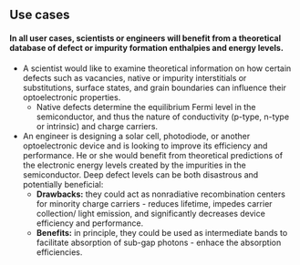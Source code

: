 ## Use cases
#### In all user cases, scientists or engineers will benefit from a theoretical database of defect or impurity formation enthalpies and energy levels.
* A scientist would like to examine theoretical information on how certain defects such as vacancies, native or impurity interstitials or substitutions, surface states, and grain boundaries can influence their optoelectronic properties.
	* Native defects determine the equilibrium Fermi level in the semiconductor, and thus the nature of conductivity (p-type, n-type or intrinsic) and charge carriers.
* An engineer is designing a solar cell, photodiode, or another optoelectronic device and is looking to improve its efficiency and performance.  He or she would benefit from theoretical predictions of the electronic energy levels created by the impurities in the semiconductor.  Deep defect levels can be both disastrous and potentially beneficial:
	* **Drawbacks:** they could act as nonradiative recombination centers for minority charge carriers - reduces lifetime, impedes carrier collection/ light emission, and significantly decreases device efficiency and performance.
	* **Benefits:** in principle, they could be used as intermediate bands to facilitate absorption of sub-gap photons - enhace the absorption efficiencies.
